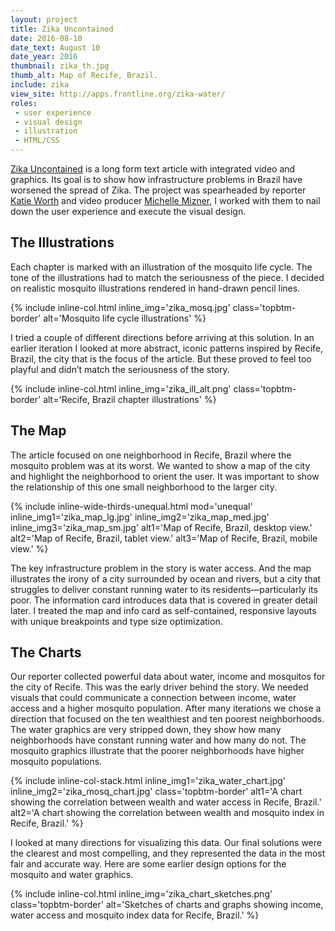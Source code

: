 ```yaml
---
layout: project
title: Zika Uncontained
date: 2016-08-10
date_text: August 10
date_year: 2016
thumbnail: zika_th.jpg
thumb_alt: Map of Recife, Brazil.
include: zika
view_site: http://apps.frontline.org/zika-water/
roles: 
 - user experience
 - visual design
 - illustration
 - HTML/CSS
---
```


[Zika Uncontained](http://apps.frontline.org/zika-water/) is a long form text article with integrated video and graphics. Its goal is to show how infrastructure problems in Brazil have worsened the spread of Zika. The project was spearheaded by reporter [Katie Worth](https://twitter.com/katieworth) and video producer [Michelle Mizner](https://twitter.com/michellemizner), I worked with them to nail down the user experience and execute the visual design.

## The Illustrations
Each chapter is marked with an illustration of the mosquito life cycle. The tone of the illustrations had to match the seriousness of the piece. I decided on realistic mosquito illustrations rendered in hand-drawn pencil lines.

{% include inline-col.html inline_img='zika_mosq.jpg' class='topbtm-border' alt='Mosquito life cycle illustrations' %}

I tried a couple of different directions before arriving at this solution. In an earlier iteration I looked at more abstract, iconic patterns inspired by Recife, Brazil, the city that is the focus of the article. But these proved to feel too playful and didn’t match the seriousness of the story.

{% include inline-col.html inline_img='zika_ill_alt.png' class='topbtm-border' alt='Recife, Brazil chapter illustrations' %}

## The Map
The article focused on one neighborhood in Recife, Brazil where the mosquito problem was at its worst. We wanted to show a map of the city and highlight the neighborhood to orient the user. It was important to show the relationship of this one small neighborhood to the larger city.

{% include inline-wide-thirds-unequal.html mod='unequal' inline_img1='zika_map_lg.jpg' inline_img2='zika_map_med.jpg' inline_img3='zika_map_sm.jpg' alt1='Map of Recife, Brazil, desktop view.' alt2='Map of Recife, Brazil, tablet view.' alt3='Map of Recife, Brazil, mobile view.' %}

The key infrastructure problem in the story is water access. And the map illustrates the irony of a city surrounded by ocean and rivers, but a city that struggles to deliver constant running water to its residents—particularly its poor. The information card introduces data that is covered in greater detail later. I treated the map and info card as self-contained, responsive layouts with unique breakpoints and type size optimization.

## The Charts
Our reporter collected powerful data about water, income and mosquitos for the city of Recife. This was the early driver behind the story. We needed visuals that could communicate a connection between income, water access and a higher mosquito population. After many iterations we chose a direction that focused on the ten wealthiest and ten poorest neighborhoods. The water graphics are very stripped down, they show how many neighborhoods have constant running water and how many do not. The mosquito graphics illustrate that the poorer neighborhoods have higher mosquito populations.

{% include inline-col-stack.html inline_img1='zika_water_chart.jpg' inline_img2='zika_mosq_chart.jpg' class='topbtm-border' alt1='A chart showing the correlation between wealth and water access in Recife, Brazil.' alt2='A chart showing the correlation between wealth and mosquito index in Recife, Brazil.' %}

I looked at many directions for visualizing this data. Our final solutions were the clearest and most compelling, and they represented the data in the most fair and accurate way. Here are some earlier design options for the mosquito and water graphics.

{% include inline-col.html inline_img='zika_chart_sketches.png' class='topbtm-border' alt='Sketches of charts and graphs showing income, water access and mosquito index data for Recife, Brazil.' %}

